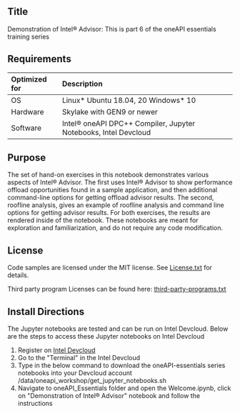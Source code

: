 ## Title
Demonstration of Intel&reg; Advisor: This is part 6 of the oneAPI essentials training series
  
## Requirements
| Optimized for                       | Description
|:---                               |:---
| OS                                | Linux* Ubuntu 18.04, 20 Windows* 10
| Hardware                          | Skylake with GEN9 or newer
| Software                          | Intel&reg; oneAPI DPC++ Compiler, Jupyter Notebooks, Intel Devcloud
  
## Purpose
The set of hand-on exercises in this notebook demonstrates various aspects of Intel&reg; Advisor. The first uses Intel&reg; Advisor to show performance offload opportunities found in a sample application, and then additional command-line options for getting offload advisor results. The second, roofline analysis, gives an example of roofline analysis and command line options for getting advisor results. For both exercises, the results are rendered inside of the notebook. These notebooks are meant for exploration and familiarization, and do not require any code modification.

## License  
Code samples are licensed under the MIT license. See [License.txt](https://github.com/oneapi-src/oneAPI-samples/blob/master/License.txt) for details.

Third party program Licenses can be found here: [third-party-programs.txt](https://github.com/oneapi-src/oneAPI-samples/blob/master/third-party-programs.txt)

## Install Directions

The Jupyter notebooks are tested and can be run on Intel Devcloud.
Below are the steps to access these Jupyter notebooks on Intel Devcloud
1. Register on [Intel Devcloud](https://intelsoftwaresites.secure.force.com/devcloud/oneapi)
2. Go to the "Terminal" in the Intel Devcloud
3. Type in the below command to download the oneAPI-essentials series notebooks into your Devcloud account
    /data/oneapi_workshop/get_jupyter_notebooks.sh
4. Navigate to oneAPI_Essentials folder and open the Welcome.ipynb, click on "Demonstration of Intel&reg; Advisor" notebook and follow the instructions
